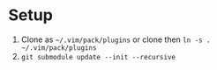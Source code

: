 # Setup
1. Clone as `~/.vim/pack/plugins` or clone then ```ln -s . ~/.vim/pack/plugins```
2. ```git submodule update --init --recursive```
